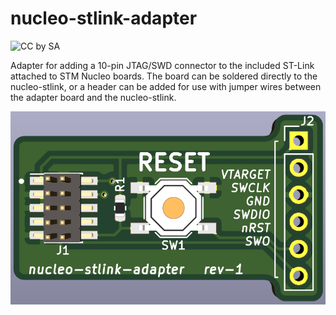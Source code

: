 # nucleo-stlink-adapter
![CC by SA](https://i.creativecommons.org/l/by-sa/4.0/88x31.png)

Adapter for adding a 10-pin JTAG/SWD connector to the included ST-Link attached to STM Nucleo boards. The board can be soldered directly to the nucleo-stlink, or a header can be added for use with jumper wires between the adapter board and the nucleo-stlink.

![alt text](images/3d-image.png)
